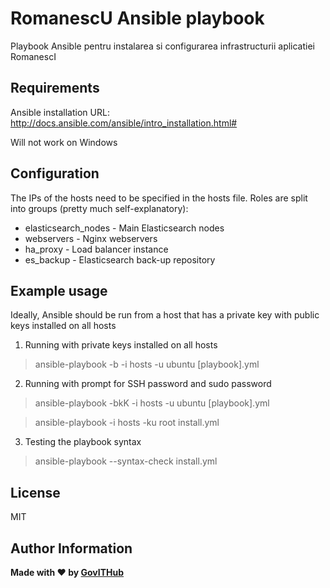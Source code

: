 RomanescU Ansible playbook
=========

Playbook Ansible pentru instalarea si configurarea infrastructurii aplicatiei RomanescI

Requirements
------------

Ansible installation URL: http://docs.ansible.com/ansible/intro_installation.html#

Will not work on Windows

Configuration
-------------

The IPs of the hosts need to be specified in the hosts file. Roles are split into groups (pretty much self-explanatory):

* elasticsearch_nodes - Main Elasticsearch nodes
* webservers - Nginx webservers
* ha_proxy - Load balancer instance
* es_backup - Elasticsearch back-up repository

Example usage
----------------

Ideally, Ansible should be run from a host that has a private key with public keys installed on all hosts

1. Running with private keys installed on all hosts

    
> ansible-playbook  -b -i hosts -u ubuntu [playbook].yml
    
2. Running with prompt for SSH password and sudo password
    
    
> ansible-playbook -bkK -i hosts -u ubuntu [playbook].yml

> ansible-playbook -i hosts -ku root install.yml

3. Testing the playbook syntax

> ansible-playbook --syntax-check install.yml




License
-------

MIT

Author Information
------------------

**Made with :heart: by [GovITHub](http://ithub.gov.ro)**